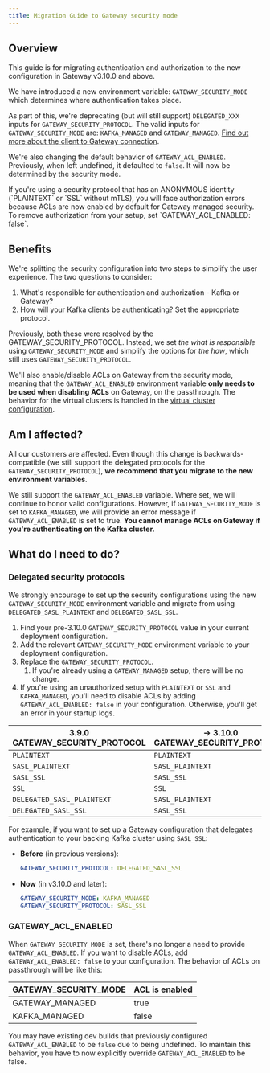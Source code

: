 ```yaml
---
title: Migration Guide to Gateway security mode
---
```


## Overview

This guide is for migrating authentication and authorization to the new configuration in Gateway v3.10.0 and above.

We have introduced a new environment variable: `GATEWAY_SECURITY_MODE` which determines where authentication takes place.

As part of this, we're deprecating (but will still support) `DELEGATED_XXX` inputs for `GATEWAY_SECURITY_PROTOCOL`. The valid inputs for `GATEWAY_SECURITY_MODE` are: `KAFKA_MANAGED` and `GATEWAY_MANAGED`. [Find out more about the client to Gateway connection](../configuration/env-variables.md#connect-from-clients-to-gateway).

We're also changing the default behavior of `GATEWAY_ACL_ENABLED`. Previously, when left undefined, it defaulted to `false`. It will now be determined by the security mode.

<Warning>
If you're using a security protocol that has an ANONYMOUS identity (`PLAINTEXT` or `SSL` without mTLS), you will face authorization errors because ACLs are now enabled by default for Gateway managed security. To remove authorization from your setup, set `GATEWAY_ACL_ENABLED: false`.
</Warning>

## Benefits

We're splitting the security configuration into two steps to simplify the user experience. The two questions to consider:

1. What's responsible for authentication and authorization - Kafka or Gateway?
1. How will your Kafka clients be authenticating? Set the appropriate protocol.

Previously, both these were resolved by the GATEWAY_SECURITY_PROTOCOL. Instead, we set *the what is responsible* using `GATEWAY_SECURITY_MODE` and simplify the options for *the how*, which still uses `GATEWAY_SECURITY_PROTOCOL`.

We'll also enable/disable ACLs on Gateway from the security mode, meaning that the `GATEWAY_ACL_ENABLED` environment variable **only needs to be used when disabling ACLs** on Gateway, on the passthrough. The behavior for the virtual clusters is handled in the [virtual cluster configuration](/gateway/reference/resources-reference/#virtualcluster).

## Am I affected?

All our customers are affected. Even though this change is backwards-compatible (we still support the delegated protocols for the `GATEWAY_SECURITY_PROTOCOL`), **we recommend that you migrate to the new environment variables**.

We still support the `GATEWAY_ACL_ENABLED` variable. Where set, we will continue to honor valid configurations. However, if `GATEWAY_SECURITY_MODE` is set to `KAFKA_MANAGED`, we will provide an error message if `GATEWAY_ACL_ENABLED` is set to true. **You cannot manage ACLs on Gateway if you're authenticating on the Kafka cluster.**

## What do I need to do?

### Delegated security protocols

We strongly encourage to set up the security configurations using the new `GATEWAY_SECURITY_MODE` environment variable and migrate from using `DELEGATED_SASL_PLAINTEXT` and `DELEGATED_SASL_SSL`.

1. Find your pre-3.10.0 `GATEWAY_SECURITY_PROTOCOL` value in your current deployment configuration.
1. Add the relevant `GATEWAY_SECURITY_MODE` environment variable to your deployment configuration.
1. Replace the `GATEWAY_SECURITY_PROTOCOL`.
    1. If you're already using a `GATEWAY_MANAGED` setup, there will be no change.
1. If you're using an unauthorized setup with `PLAINTEXT` or `SSL` and `KAFKA_MANAGED`, you'll need to disable ACLs by adding `GATEWAY_ACL_ENABLED: false` in your configuration. Otherwise, you'll get an error in your startup logs.

| **3.9.0** GATEWAY_SECURITY_PROTOCOL | → **3.10.0** GATEWAY_SECURITY_PROTOCOL | → **3.10.0**  GATEWAY_SECURITY_MODE |
|-------------------------------------|----------------------------------------|-------------------------------------|
| `PLAINTEXT`                         | `PLAINTEXT`                            | `GATEWAY_MANAGED`                   |
| `SASL_PLAINTEXT`                    | `SASL_PLAINTEXT`                       | `GATEWAY_MANAGED`                   |
| `SASL_SSL`                          | `SASL_SSL`                             | `GATEWAY_MANAGED`                   |
| `SSL`                               | `SSL`                                  | `GATEWAY_MANAGED`                   |
| `DELEGATED_SASL_PLAINTEXT`          | `SASL_PLAINTEXT`                       | `KAFKA_MANAGED`                     |
| `DELEGATED_SASL_SSL`                | `SASL_SSL`                             | `KAFKA_MANAGED`                     |

For example, if you want to set up a Gateway configuration that delegates authentication to your backing Kafka cluster using `SASL_SSL`:

- **Before** (in previous versions):

  ```yaml
  GATEWAY_SECURITY_PROTOCOL: DELEGATED_SASL_SSL
  ```

- **Now** (in v3.10.0 and later):
  
  ```yaml
  GATEWAY_SECURITY_MODE: KAFKA_MANAGED
  GATEWAY_SECURITY_PROTOCOL: SASL_SSL
  ```
  
### GATEWAY_ACL_ENABLED

When `GATEWAY_SECURITY_MODE` is set, there's no longer a need to provide `GATEWAY_ACL_ENABLED`. If you want to disable ACLs, add `GATEWAY_ACL_ENABLED: false` to your configuration. The behavior of ACLs on passthrough will be like this:

| GATEWAY_SECURITY_MODE | ACL is enabled |
|-----------------------|----------------|
| GATEWAY_MANAGED       | true           |
| KAFKA_MANAGED         | false          |

You may have existing dev builds that previously configured `GATEWAY_ACL_ENABLED` to be `false` due to being undefined. To maintain this behavior, you have to now explicitly override `GATEWAY_ACL_ENABLED` to be false.
